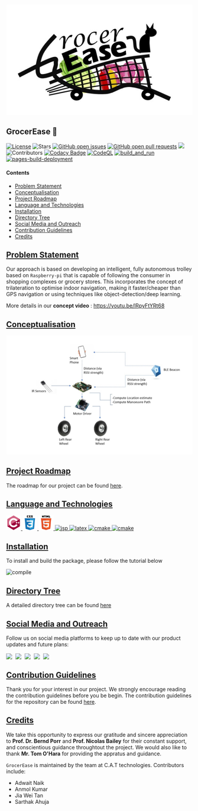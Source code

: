 <p align="center">
  <img src="https://github.com/CAT-Technologies/GrocerEase/blob/devel/utils/social_media/logos/logo.jpeg"/>
</p>

## GrocerEase 🛒

[![License](https://img.shields.io/badge/license-LGPL_2.1-blue)](LICENSE)
![Stars](https://img.shields.io/github/stars/RTEP-Project-Team/GrocerEase.svg?style=flat&label=Star&maxAge=86400)
[![GitHub open issues](https://img.shields.io/github/issues-raw/RTEP-Project-Team/GrocerEase.svg)](https://github.com/RTEP-Project-Team/GrocerEase/issues) 
[![GitHub open pull requests](https://img.shields.io/github/issues-pr-raw/RTEP-Project-Team/GrocerEase.svg)](https://github.com/RTEP-Project-Team/GrocerEase/pulls) ![](https://img.shields.io/github/repo-size/RTEP-Project-Team/GrocerEase.svg?label=Repo%20size&style=flat-square)&nbsp;
![Contributors](https://img.shields.io/github/contributors/RTEP-Project-Team/GrocerEase.svg?style=flat&label=Contributors&maxAge=86400)
[![Codacy Badge](https://app.codacy.com/project/badge/Grade/b2f9685a62f14cb29afe65c845d9846e)](https://www.codacy.com/gh/CAT-Technologies/GrocerEase/dashboard?utm_source=github.com&amp;utm_medium=referral&amp;utm_content=CAT-Technologies/GrocerEase&amp;utm_campaign=Badge_Grade)
[![CodeQL](https://github.com/CAT-Technologies/GrocerEase/actions/workflows/codeql-analysis.yml/badge.svg?branch=devel)](https://github.com/CAT-Technologies/GrocerEase/actions/workflows/codeql-analysis.yml)
[![build_and_run](https://github.com/CAT-Technologies/GrocerEase/actions/workflows/cmake.yml/badge.svg?branch=devel)](https://github.com/CAT-Technologies/GrocerEase/actions/workflows/cmake.yml)
[![pages-build-deployment](https://github.com/CAT-Technologies/GrocerEase/actions/workflows/pages/pages-build-deployment/badge.svg?branch=devel)](https://github.com/CAT-Technologies/GrocerEase/actions/workflows/pages/pages-build-deployment)

#### Contents

* [Problem Statement](#problem-statement)
* [Conceptualisation](#conceptualisation)
* [Project Roadmap](#project-roadmap)
* [Language and Technologies](#language-and-technologies)
* [Installation](#installation)
* [Directory Tree](#directory-tree)
* [Social Media and Outreach](#social-media-and-outreach)
* [Contribution Guidelines](#contribution-guidelines)
* [Credits](#credits)

## [Problem Statement](#GrocerEase)

Our approach is based on developing an intelligent, fully autonomous trolley based on `Raspberry-pi` that is capable of following the consumer in shopping complexes or grocery stores. This incorporates the concept of trilateration to optimise indoor navigation, making it faster/cheaper than GPS navigation or using techniques like object-detection/deep learning.

More details in our **concept video** : https://youtu.be/lRpyFtYRt68 


## [Conceptualisation](#GrocerEase)

![Temporary Block Diagram](https://github.com/CAT-Technologies/GrocerEase/blob/14508340e0eb55830efd8daa064f64c1fe8577c9/utils/Concept%20Illustrations/block_diagram.jpeg)

## [Project Roadmap](#GrocerEase)

The roadmap for our project can be found [here](https://github.com/CAT-Technologies/GrocerEase/projects/1).

## [Language and Technologies](#GrocerEase)

<p align="left"> <a href="https://www.w3schools.com/cpp/" target="_blank" rel="noreferrer"> <img src="https://raw.githubusercontent.com/devicons/devicon/master/icons/cplusplus/cplusplus-original.svg" alt="cplusplus" width="40" height="40"/> </a> <a href="https://www.w3schools.com/css/" target="_blank" rel="noreferrer"> <img src="https://raw.githubusercontent.com/devicons/devicon/master/icons/css3/css3-original-wordmark.svg" alt="css3" width="40" height="40"/> </a> <a href="https://www.w3.org/html/" target="_blank" rel="noreferrer"> <img src="https://raw.githubusercontent.com/devicons/devicon/master/icons/html5/html5-original-wordmark.svg" alt="html5" width="40" height="40"/> </a> <a href="https://www.w3schools.com/js/default.asp" target="_blank" rel="noreferrer"> <img src="https://cdn.jsdelivr.net/gh/devicons/devicon/icons/javascript/javascript-original.svg" alt="jsp" width="40" height="40"/> </a> <a href="https://www.latex-project.org/" target="_blank" rel="noreferrer"> <img src="https://cdn.jsdelivr.net/gh/devicons/devicon/icons/latex/latex-original.svg" alt="latex" width="40" height="40"/> </a> <a href="https://cmake.org/" target="_blank" rel="noreferrer"> <img src="https://cdn.jsdelivr.net/gh/devicons/devicon/icons/cmake/cmake-original.svg" alt="cmake" width="40" height="40"/> </a> <a href="https://www.raspberrypi.org/" target="_blank" rel="noreferrer"> <img src="https://cdn.jsdelivr.net/gh/devicons/devicon/icons/raspberrypi/raspberrypi-original.svg" alt="cmake" width="40" height="40"/> </a>
	
## [Installation](#GrocerEase)
	
To install and build the package, please follow the tutorial below
	
![compile](https://user-images.githubusercontent.com/29406906/164114839-24314b26-206b-4b90-afc7-caafa646c386.gif)

## [Directory Tree](#GrocerEase)

A detailed directory tree can be found [here](https://github.com/CAT-Technologies/GrocerEase/blob/devel/utils/directory-tree.md)

## [Social Media and Outreach](#GrocerEase)

Follow us on social media platforms to keep up to date with our product updates and future plans:

<nav>
    <div class="sociallinks"><!--links to social pages, opened in new tabs-->
        <a href="https://twitter.com/TechnologiesCat" target="_blank"><img src="https://img.icons8.com/fluent/48/000000/twitter.png" style="width: 40px; vertical-align: middle; margin-right: 5px;"></a>
        <a href="https://www.instagram.com/cattechnologiesltd/" target="_blank"><img src="https://img.icons8.com/fluent/48/000000/instagram-new.png" style="width: 40px; vertical-align: middle; margin-right: 5px;"></a>
        <a href="https://www.linkedin.com/company/cat-technologies8-ltd/" target="_blank"><img src="https://img.icons8.com/fluent/48/000000/linkedin.png" style="width: 36px; vertical-align: middle; margin-right: 5px;"></a>
	<a href="https://www.youtube.com/channel/UCRmPlp3qE8imQI-GOUK1ZsA" target="_blank"><img src="https://img.icons8.com/color/48/000000/youtube-play.png" style="width: 36px; vertical-align: middle; margin-right: 5px;"></a>
        <a href="mailto:cattechnologiesltd8@gmail.com" target="_blank"><img src="https://img.icons8.com/clouds/150/000000/gmail-new.png" style="width: 36px; vertical-align: middle; margin-right: 5px;"></a>
    </div>
</nav>

## [Contribution Guidelines](#GrocerEase)

Thank you for your interest in our project. We strongly encourage reading the contribution guidelines before you be begin. The contribution guidelines for the repository can be found [here](https://github.com/CAT-Technologies/GrocerEase/blob/devel/CONTRIBUTING.md).

## [Credits](#GrocerEase)

We take this opportunity to express our gratitude and sincere appreciation to **Prof. Dr. Bernd Porr** and **Prof. Nicolas Bailey** for their constant support, and conscientious guidance throughtout the project. We would also like to thank **Mr. Tom O'Hara** for providing the appratus and guidance.

`GrocerEase` is maintained by the team at C.A.T technologies. Contributors include:

* Adwait Naik
* Anmol Kumar
* Jia Wei Tan
* Sarthak Ahuja
